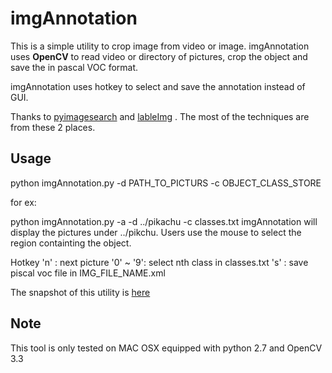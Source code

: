 # imgAnnotation
This is a simple utility to crop image from video or image. imgAnnotation uses **OpenCV** to read video or directory of pictures, crop the object and save the in pascal VOC format.

imgAnnotation uses hotkey to select and save the annotation instead of GUI.

Thanks to [pyimagesearch](https://www.pyimagesearch.com/) and [lableImg](https://github.com/tzutalin/labelImg) . The most of the techniques are from these 2 places.

## Usage
python imgAnnotation.py -d PATH_TO_PICTURS -c OBJECT_CLASS_STORE

for ex:
  
  python imgAnnotation.py -a -d ../pikachu -c classes.txt
  imgAnnotation will display the pictures under ../pikchu. Users use the mouse to select the region containting the object.
  
  Hotkey
    'n' : next picture
    '0' ~ '9': select nth class in classes.txt
    's' : save piscal voc file in IMG_FILE_NAME.xml

The snapshot of this utility is [here](https://goo.gl/gvv8rX)

## Note
This tool is only tested on MAC OSX equipped with python 2.7 and OpenCV 3.3
